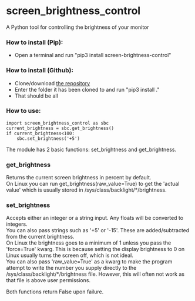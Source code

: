 # screen_brightness_control
A Python tool for controlling the brightness of your monitor

### How to install (Pip):
* Open a terminal and run "pip3 install screen-brightness-control"

### How to install (Github):
* Clone/download [the repository](https://github.com/Crozzers/screen_brightness_control)
* Enter the folder it has been cloned to and run "pip3 install ."
* That should be all

### How to use:
    import screen_brightness_control as sbc
    current_brightness = sbc.get_brightness()
    if current_brightness<100:
        sbc.set_brightness('+5')

The module has 2 basic functions: set_brightness and get_brightness.


### get_brightness
Returns the current screen brightness in percent by default.  
On Linux you can run get_brightness(raw_value=True) to get the 'actual value' which is usually stored in /sys/class/backlight/*/brightness.

### set_brightness
Accepts either an integer or a string input. Any floats will be converted to integers.  
You can also pass strings such as '+5' or '-15'. These are added/subtracted from the current brightness.  
On Linux the brightness goes to a minimum of 1 unless you pass the 'force=True' kwarg. This is because setting the display brightness to 0 on Linux usually turns the screen off, which is not ideal.  
You can also pass 'raw_value=True' as a kwarg to make the program attempt to write the number you supply directly to the /sys/class/backlight/*/brightness file. However, this will often not work as that file is above user permissions.


Both functions return False upon failure.

